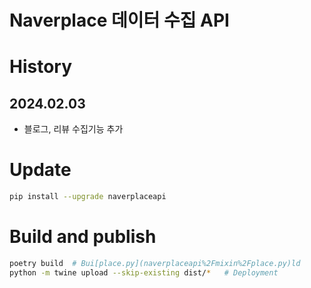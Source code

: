 
# Naverplace 데이터 수집 API

# History
## 2024.02.03
- 블로그, 리뷰 수집기능 추가



# Update
```bash
pip install --upgrade naverplaceapi
```


# Build and publish
```bash
poetry build  # Bui[place.py](naverplaceapi%2Fmixin%2Fplace.py)ld
python -m twine upload --skip-existing dist/*   # Deployment
```